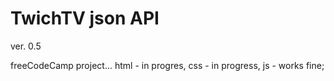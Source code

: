 # TwichTV json API

ver. 0.5

freeCodeCamp project...
html - in progres,
css - in progress,
js - works fine;
